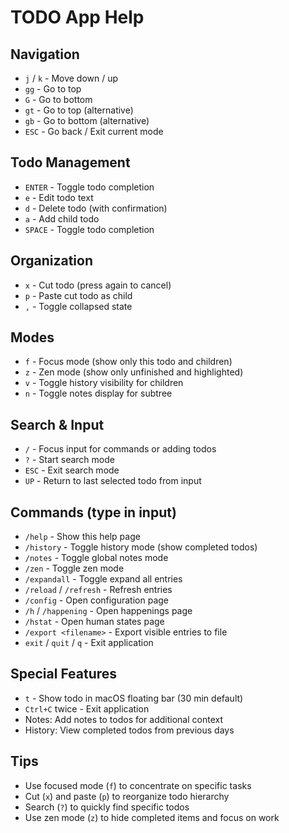 # TODO App Help

## Navigation
- `j` / `k` - Move down / up
- `gg` - Go to top
- `G` - Go to bottom
- `gt` - Go to top (alternative)
- `gb` - Go to bottom (alternative)
- `ESC` - Go back / Exit current mode

## Todo Management
- `ENTER` - Toggle todo completion
- `e` - Edit todo text
- `d` - Delete todo (with confirmation)
- `a` - Add child todo
- `SPACE` - Toggle todo completion

## Organization
- `x` - Cut todo (press again to cancel)
- `p` - Paste cut todo as child
- `,` - Toggle collapsed state

## Modes
- `f` - Focus mode (show only this todo and children)
- `z` - Zen mode (show only unfinished and highlighted)
- `v` - Toggle history visibility for children
- `n` - Toggle notes display for subtree

## Search & Input
- `/` - Focus input for commands or adding todos
- `?` - Start search mode
- `ESC` - Exit search mode
- `UP` - Return to last selected todo from input

## Commands (type in input)
- `/help` - Show this help page
- `/history` - Toggle history mode (show completed todos)
- `/notes` - Toggle global notes mode
- `/zen` - Toggle zen mode
- `/expandall` - Toggle expand all entries
- `/reload` / `/refresh` - Refresh entries
- `/config` - Open configuration page
- `/h` / `/happening` - Open happenings page
- `/hstat` - Open human states page
- `/export <filename>` - Export visible entries to file
- `exit` / `quit` / `q` - Exit application

## Special Features
- `t` - Show todo in macOS floating bar (30 min default)
- `Ctrl+C` twice - Exit application
- Notes: Add notes to todos for additional context
- History: View completed todos from previous days

## Tips
- Use focused mode (`f`) to concentrate on specific tasks
- Cut (`x`) and paste (`p`) to reorganize todo hierarchy
- Search (`?`) to quickly find specific todos
- Use zen mode (`z`) to hide completed items and focus on work
